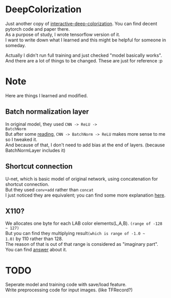 # DeepColorization

Just another copy of [interactive-deep-colorization](https://github.com/yellowisher/DeepColorization). You can find decent pytorch code and paper there.  
As a purpose of study, I wrote tensorflow version of it.  
I want to write down what I learned and this might be helpful for someone in someday.  

Actually I didn't run full training and just checked "model basically works".  
And there are a lot of things to be changed. These are just for reference :p

# Note
Here are things I learned and modified.
## Batch normalization layer  
In original model, they used <code>CNN -> ReLU -> BatchNorm</code>  
But after some [reading](https://www.quora.com/What-is-the-order-of-using-batch-normalization-Is-it-before-or-after-activation-function), <code>CNN -> BatchNorm -> ReLU</code> makes more sense to me so I tweaked it.  
And because of that, I don't need to add bias at the end of layers. (because BatchNormLayer includes it)

## Shortcut connection
U-net, which is basic model of original network, using concatenation for shortcut connection.  
But they used <code>conv+add</code> rather than <code>concat</code>  
I just noticed they are equivalent; you can find some more explanation [here](https://github.com/junyanz/interactive-deep-colorization/issues/55).

## X110?
We allocates one byte for each LAB color elements(L,A,B). <code>(range of -128 ~ 127)</code>  
But you can find they multiplying result<code>(which is range of -1.0 ~ 1.0)</code> by 110 rather than 128.  
The reason of that is out of that range is considered as "imaginary part". You can find [answer](https://stackoverflow.com/questions/19099063/what-are-the-ranges-of-coordinates-in-the-cielab-color-space) about it.

# TODO
Seperate model and training code with save/load feature.  
Write preprocessing code for input images. (like TFRecord?)
